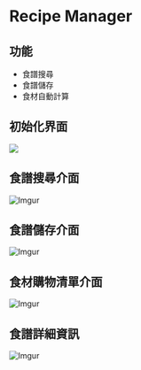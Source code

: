 # Recipe Manager
## 功能
- 食譜搜尋
- 食譜儲存
- 食材自動計算

## 初始化界面
![](https://i.imgur.com/5gG3m6g.png)

## 食譜搜尋介面
![Imgur](https://i.imgur.com/Zt3Fyo9.png)

## 食譜儲存介面
![Imgur](https://i.imgur.com/MfiY2B9.png)

## 食材購物清單介面
![Imgur](https://i.imgur.com/y4xKZNu.png)

## 食譜詳細資訊
![Imgur](https://i.imgur.com/B1VkoNG.png)
